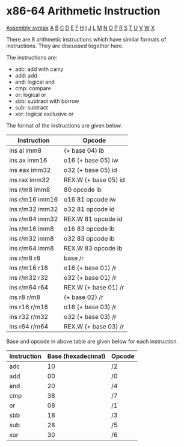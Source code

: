 x86-64 Arithmetic Instruction
=============================

[Assembly syntax](AssemblyX64.md)
[A](AssemblyX64B.md) [B](AssemblyX64B.md) [C](AssemblyX64C.md)
[D](AssemblyX64D.md) [E](AssemblyX64E.md) [F](AssemblyX64F.md)
[H](AssemblyX64H.md) [I](AssemblyX64I.md) [J](AssemblyX64J.md)
[L](AssemblyX64L.md) [M](AssemblyX64M.md) [N](AssemblyX64N.md)
[O](AssemblyX64O.md) [P](AssemblyX64P.md) [R](AssemblyX64R.md)
[S](AssemblyX64S.md) [T](AssemblyX64T.md) [U](AssemblyX64U.md)
[V](AssemblyX64V.md) [W](AssemblyX64W.md) [X](AssemblyX64X.md)

There are 8 arithmetic instructions which have similar formats of
instructions. They are discussed together here.

The instructions are:
* adc: add with carry
* add: add
* and: logical and
* cmp: compare
* or:  logical or
* sbb: subtract with borrow
* sub: subtract
* xor: logical exclusive or

The format of the instructions are given below.

| Instruction     | Opcode                   |
| --------------- | ------------------------ |
| ins al imm8     | (+ base 04) ib           |
| ins ax imm16    | o16 (+ base 05) iw       |
| ins eax imm32   | o32 (+ base 05) id       |
| ins rax imm32   | REX.W (+ base 05) id     |
| ins r/m8 imm8   | 80 opcode ib             |
| ins r/m16 imm16 | o16 81 opcode iw         |
| ins r/m32 imm32 | o32 81 opcode id         |
| ins r/m64 imm32 | REX.W 81 opcode id       |
| ins r/m16 imm8  | o16 83 opcode ib         |
| ins r/m32 imm8  | o32 83 opcode ib         |
| ins r/m64 imm8  | REX.W 83 opcode ib       |
| ins r/m8 r8     | base /r                  |
| ins r/m16 r16   | o16 (+ base 01) /r       |
| ins r/m32 r32   | o32 (+ base 01) /r       |
| ins r/m64 r64   | REX.W (+ base 01) /r     |
| ins r8 r/m8     | (+ base 02) /r           |
| ins r16 r/m16   | o16 (+ base 03) /r       |
| ins r32 r/m32   | o32 (+ base 03) /r       |
| ins r64 r/m64   | REX.W (+ base 03) /r     |

Base and opcode in above table are given below for each instruction.

| Instruction | Base (hexadecimal) | Opcode |
| ----------- | ------------------ | ------ |
| adc         | 10                 | /2     |
| add         | 00                 | /0     |
| and         | 20                 | /4     |
| cmp         | 38                 | /7     |
| or          | 08                 | /1     |
| sbb         | 18                 | /3     |
| sub         | 28                 | /5     |
| xor         | 30                 | /6     |
